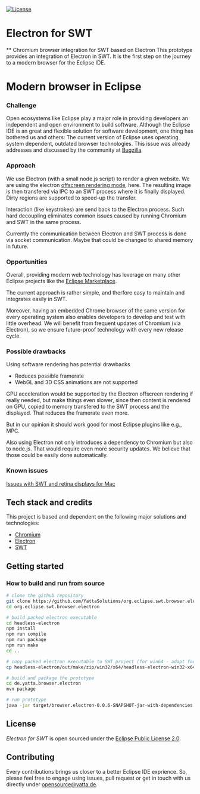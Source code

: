 [![License](https://img.shields.io/badge/License-EPL%202.0-blue.svg)](LICENSE)

# Electron for SWT
** Chromium browser integration for SWT based on Electron
This prototype provides an integration of Electron in SWT. It is the first step on the journey to a modern browser for the Eclipse IDE.

# Modern browser in Eclipse

### Challenge
Open ecosystems like Eclipse play a major role in providing developers an independent and open environment to build software. Although the Eclipse IDE is an great and flexible solution for software development, one thing has bothered us and others: The current version of Eclipse uses operating system dependent, outdated browser technologies. This issue was already addresses and discussed by the community at [Bugzilla](https://bugs.eclipse.org/bugs/show_bug.cgi?id=405031).

### Approach
We use Electron (with a small node.js script) to render a given website. We are using the electron [offscreen rendering mode](https://www.electronjs.org/docs/latest/tutorial/offscreen-rendering), here. The resulting image is then transfered via IPC to an SWT process where it is finally displayed. Dirty regions are supported to speed-up the transfer.

Interaction (like keystrokes) are send back to the Electron process. Such hard decoupling eliminates common issues caused by running Chromium and SWT in the same process.

Currently the communication between Electron and SWT process is done via socket communication. Maybe that could be changed to shared memory in future.

### Opportunities
Overall, providing modern web technology has leverage on many other Eclipse projects like the [Eclipse Marketplace](https://projects.eclipse.org/projects/technology.packaging.mpc).

The current approach is rather simple, and therfore easy to maintain and integrates easily in SWT.

Moreover, having an embedded Chrome browser of the same version for every operating system also enables developers to develop and test with little overhead. We will benefit from frequent updates of Chromium (via Electron), so we ensure future-proof technology with every new release cycle.

### Possible drawbacks
Using software rendering has potential drawbacks
- Reduces possible framerate
- WebGL and 3D CSS animations are not supported

GPU acceleration would be supported by the Electron offscreen rendering if really needed, but make things even slower, since then content is rendered on GPU, copied to memory transfered to the SWT process and the displayed. That reduces the framerate even more.

But in our opinion it should work good for most Eclipse plugins like e.g., MPC.

Also using Electron not only introduces a dependency to Chromium but also to node.js. That would require even more security updates. We believe that those could be easily done automatically.

### Known issues
[Issues with SWT and retina displays for Mac](https://bugs.eclipse.org/bugs/show_bug.cgi?id=576761)

## Tech stack and credits
This project is based and dependent on the following major solutions and technologies:
- [Chromium](http://www.chromium.org/Home)
- [Electron](https://www.electronjs.org)
- [SWT](https://wiki.eclipse.org/SWT)

## Getting started

### How to build and run from source

```bash
# clone the github repository
git clone https://github.com/YattaSolutions/org.eclipse.swt.browser.electron.git 
cd org.eclipse.swt.browser.electron

# build packed electron executable
cd headless-electron
npm install
npm run compile
npm run package
npm run make
cd ..

# copy packed electron executable to SWT project (for win64 - adapt for other platforms)
cp headless-electron/out/make/zip/win32/x64/headless-electron-win32-x64-0.0.1.zip de.yatta.browser.electron/src/main/resources/

# build and package the prototype
cd de.yatta.browser.electron
mvn package

# run prototype
java -jar target/browser.electron-0.0.6-SNAPSHOT-jar-with-dependencies.jar
```

## License
*Electron for SWT* is open sourced under the [Eclipse Public License 2.0](https://www.eclipse.org/legal/epl-2.0/).

## Contributing
Every contributions brings us closer to a better Eclipse IDE exprience. So, please feel free to engage using issues, pull request or get in touch with us directly under opensource@yatta.de.
